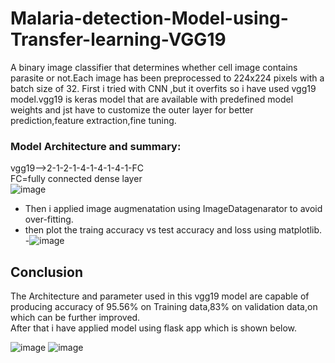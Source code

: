 # Malaria-detection-Model-using-Transfer-learning-VGG19

A binary image classifier that determines whether cell image contains parasite or not.Each image has been preprocessed to 224x224 pixels with a batch size of 32.
First i tried with CNN ,but it overfits so i have used vgg19 model.vgg19 is keras model that are available with predefined model weights and jst have to customize
the outer layer for better prediction,feature extraction,fine tuning.<br>

### <b>Model Architecture and summary:</b>
vgg19-->2-1-2-1-4-1-4-1-4-1-FC<br>
FC=fully connected dense layer<br>
![image](https://user-images.githubusercontent.com/68815179/198999435-a6ce3c44-17eb-47dc-a9f8-cd2fac01d8b3.png)

- Then i applied image augmenatation using ImageDatagenarator to avoid over-fitting.
- then plot the traing accuracy vs test accuracy and loss using matplotlib.
-![image](https://user-images.githubusercontent.com/68815179/199000384-14a62460-2bd0-4c25-bbd7-50c3264a64e9.png)


## Conclusion
The Architecture and parameter used in this vgg19 model are capable of producing accuracy of 95.56% on Training data,83% on validation data,on which can be further improved.<br> 
After that i have applied model using flask app which is shown below.

![image](https://user-images.githubusercontent.com/68815179/199000488-06b6fbde-5712-4d2b-8c64-82d139e1e7e7.png)
![image](https://user-images.githubusercontent.com/68815179/199000553-9902e1c1-64aa-4f1c-808c-5d9423eb1700.png)



